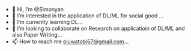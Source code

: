 - 👋 Hi, I’m @Simonyan
- 👀 I’m interested in the application of DL/ML for social good ...
- 🌱 I’m currently learning DL...
- 💞️ I’m looking to collaborate on Research on applicatioin of DL/ML and also Paper Writing...
- 📫 How to reach me oluwatobi67@gmail.com...

<!---
Simonyano/Simonyano is a ✨ special ✨ repository because its `README.md` (this file) appears on your GitHub profile.
You can click the Preview link to take a look at your changes.
--->
